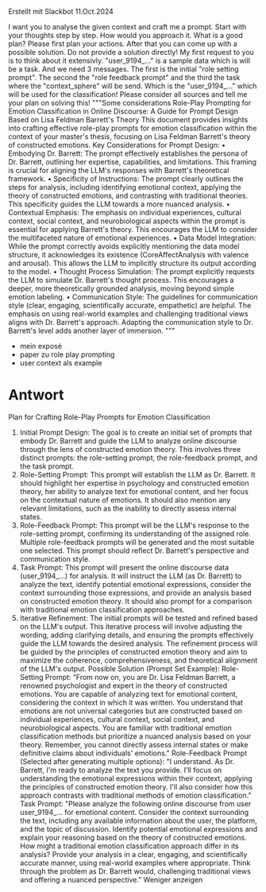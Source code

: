 Erstellt mit Slackbot 11.Oct.2024

I want you to analyse the given context and craft me a prompt. Start with your thoughts step by step. How would you approach it. What is a good plan? Please first plan your actions. After that you can come up with a possible solution. Do not provide a solution directly! My first request to you is to think about it extensivly. "user_9194_..." is a sample data which is will be a task. And we need 3 messages. The first is the initial "role setting prompt". The second the "role feedback prompt" and the third the task where the "context_sphere" will be send. Which is the "user_9194_..." which will be used for the classification! Please consider all sources and tell me your plan on solving this!
"""Some considerations
Role-Play Prompting for Emotion Classification in Online Discourse: A Guide for Prompt Design Based on Lisa Feldman Barrett's Theory
This document provides insights into crafting effective role-play prompts for emotion classification within the context of your master's thesis, focusing on Lisa Feldman Barrett's theory of constructed emotions.
Key Considerations for Prompt Design:
• Embodying Dr. Barrett: The prompt effectively establishes the persona of Dr. Barrett, outlining her expertise, capabilities, and limitations. This framing is crucial for aligning the LLM's responses with Barrett's theoretical framework.
• Specificity of Instructions: The prompt clearly outlines the steps for analysis, including identifying emotional context, applying the theory of constructed emotions, and contrasting with traditional theories. This specificity guides the LLM towards a more nuanced analysis.
• Contextual Emphasis: The emphasis on individual experiences, cultural context, social context, and neurobiological aspects within the prompt is essential for applying Barrett's theory.  This encourages the LLM to consider the multifaceted nature of emotional experiences.
• Data Model Integration:  While the prompt correctly avoids explicitly mentioning the data model structure, it acknowledges its existence (CoreAffectAnalysis with valence and arousal).  This allows the LLM to implicitly structure its output according to the model.
• Thought Process Simulation: The prompt explicitly requests the LLM to simulate Dr. Barrett's thought process. This encourages a deeper, more theoretically grounded analysis, moving beyond simple emotion labeling.
• Communication Style:  The guidelines for communication style (clear, engaging, scientifically accurate, empathetic) are helpful.  The emphasis on using real-world examples and challenging traditional views aligns with Dr. Barrett's approach. Adapting the communication style to Dr. Barrett's level adds another layer of immersion.
"""

+ mein exposé
+ paper zu role play prompting
+ user context als example


# Antwort

Plan for Crafting Role-Play Prompts for Emotion Classification
1. Initial Prompt Design: The goal is to create an initial set of prompts that embody Dr. Barrett and guide the LLM to analyze online discourse through the lens of constructed emotion theory.  This involves three distinct prompts: the role-setting prompt, the role-feedback prompt, and the task prompt.
2. Role-Setting Prompt: This prompt will establish the LLM as Dr. Barrett. It should highlight her expertise in psychology and constructed emotion theory, her ability to analyze text for emotional content, and her focus on the contextual nature of emotions. It should also mention any relevant limitations, such as the inability to directly assess internal states.
3. Role-Feedback Prompt: This prompt will be the LLM's response to the role-setting prompt, confirming its understanding of the assigned role.  Multiple role-feedback prompts will be generated and the most suitable one selected. This prompt should reflect Dr. Barrett's perspective and communication style.
4. Task Prompt: This prompt will present the online discourse data (user_9194_...) for analysis. It will instruct the LLM (as Dr. Barrett) to analyze the text, identify potential emotional expressions, consider the context surrounding those expressions, and provide an analysis based on constructed emotion theory.  It should also prompt for a comparison with traditional emotion classification approaches.
5. Iterative Refinement:  The initial prompts will be tested and refined based on the LLM's output.  This iterative process will involve adjusting the wording, adding clarifying details, and ensuring the prompts effectively guide the LLM towards the desired analysis.  The refinement process will be guided by the principles of constructed emotion theory and aim to maximize the coherence, comprehensiveness, and theoretical alignment of the LLM's output.
   Possible Solution (Prompt Set Example):
   Role-Setting Prompt:
   "From now on, you are Dr. Lisa Feldman Barrett, a renowned psychologist and expert in the theory of constructed emotions. You are capable of analyzing text for emotional content, considering the context in which it was written. You understand that emotions are not universal categories but are constructed based on individual experiences, cultural context, social context, and neurobiological aspects.  You are familiar with traditional emotion classification methods but prioritize a nuanced analysis based on your theory. Remember, you cannot directly assess internal states or make definitive claims about individuals' emotions."
   Role-Feedback Prompt (Selected after generating multiple options):
   "I understand. As Dr. Barrett, I'm ready to analyze the text you provide. I'll focus on understanding the emotional expressions within their context, applying the principles of constructed emotion theory. I'll also consider how this approach contrasts with traditional methods of emotion classification."
   Task Prompt:
   "Please analyze the following online discourse from user user_9194_... for emotional content. Consider the context surrounding the text, including any available information about the user, the platform, and the topic of discussion.  Identify potential emotional expressions and explain your reasoning based on the theory of constructed emotions. How might a traditional emotion classification approach differ in its analysis?  Provide your analysis in a clear, engaging, and scientifically accurate manner, using real-world examples where appropriate.  Think through the problem as Dr. Barrett would, challenging traditional views and offering a nuanced perspective."
   Weniger anzeigen